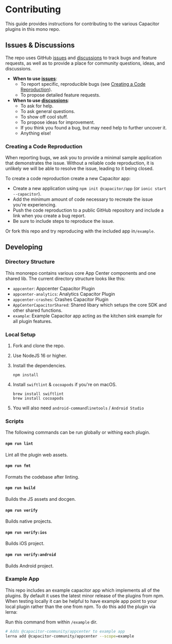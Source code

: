 # Contributing

This guide provides instructions for contributing to the various Capacitor plugins in this mono repo.

## Issues & Discussions

The repo uses GitHub [issues](https://github.com/capacitor-community/appcenter-sdk-capacitor/issues) and [discussions](https://github.com/capacitor-community/appcenter-sdk-capacitor/discussions) to track bugs and feature requests, as well as to provide a place for community questions, ideas, and discussions.

* **When to use [issues](https://github.com/capacitor-community/appcenter-sdk-capacitor/issues)**:
    * To report specific, reproducible bugs (see [Creating a Code Reproduction](#creating-a-code-reproduction)).
    * To propose detailed feature requests.
* **When to use [discussions](https://github.com/capacitor-community/appcenter-sdk-capacitor/discussions)**:
    * To ask for help.
    * To ask general questions.
    * To show off cool stuff.
    * To propose ideas for improvement.
    * If you think you found a bug, but may need help to further uncover it.
    * Anything else!

### Creating a Code Reproduction

When reporting bugs, we ask you to provide a minimal sample application that demonstrates the issue. Without a reliable code reproduction, it is unlikely we will be able to resolve the issue, leading to it being closed.

To create a code reproduction create a new Capacitor app:

* Create a new application using `npm init @capacitor/app` (or `ionic start --capacitor`).
* Add the minimum amount of code necessary to recreate the issue you're experiencing.
* Push the code reproduction to a public GitHub repository and include a link when you create a bug report.
* Be sure to include steps to reproduce the issue.

Or fork this repo and try reproducing with the included app in`/example`.

## Developing

### Directory Structure

This monorepo contains various core App Center components and one shared lib. The current directory structure looks like this:

* `appcenter`: Appcenter Capacitor Plugin
* `appcenter-analytics`: Analytics Capacitor Plugin
* `appcenter-crashes`: Crashes Capacitor Plugin
* `AppCenterCapacitorShared`: Shared libary which setups the core SDK and other shared functions.
* `example`: Example Capacitor app acting as the kitchen sink example for all plugin features.

### Local Setup

1. Fork and clone the repo.
1. Use NodeJS 16 or higher.
1. Install the dependencies.

    ```shell
    npm install
    ```

1. Install `swiftlint` & `cocoapods` if you're on macOS.

    ```shell
    brew install swiftlint
    brew install cocoapods
    ```
1. You will also need `android-commandlinetools` / `Android Studio`

### Scripts

The following commands can be run globally or withing each plugin.

#### `npm run lint`
Lint all the plugin web assets.

#### `npm run fmt`
Formats the codebase after linting.

#### `npm run build`
Builds the JS assets and docgen.

#### `npm run verify`
Builds native projects.

#### `npm run verify:ios`
Builds iOS project.

#### `npm run verify:android`
Builds Android project.

### Example App
This repo includes an example capacitor app which implements all of the plugins. By default it uses the latest minor release of the plugins from npm. When testing locally it can be helpful to have example app point to your local plugin rather than the one from npm. To do this add the plugin via lerna:

Run this command from within `/example` dir.

```bash
# Adds @capacitor-community/appcenter to example app
lerna add @capacitor-community/appcenter --scope=example
```
